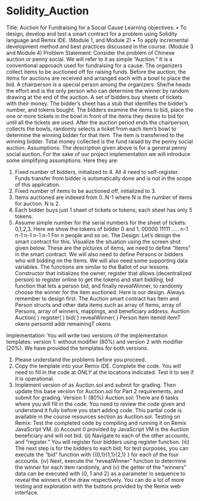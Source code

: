 # Solidity_Auction

Title: Auction for Fundraising for a Social Cause
Learning objectives:
• To design, develop and test a smart contract for a problem using Solidity language and Remix IDE. (Module 1, and Module 2)
• To apply incremental development method and best practices discussed in the course. (Module 3 and Module 4)
Problem Statement:
Consider the problem of Chinese auction or penny social. We will refer to it as simple “Auction.” It is a conventional approach used for fundraising for a cause. The organizers collect items to be auctioned off for raising funds. Before the auction, the items for auctions are received and arranged each with a bowl to place the bid. A chairperson is a special person among the organizers. She/he heads the effort and is the only person who can determine the winner by random drawing at the end of the auction. A set of bidders buy sheets of tickets with their money. The bidder’s sheet has a stub that identifies the bidder’s number, and tokens bought.
The bidders examine the items to bid, place the one or more tickets in the bowl in front of the items they desire to bid for until all the tickets are used. After the auction period ends the chairperson, collects the bowls, randomly selects a ticket from each item’s bowl to determine the winning bidder for that item. The item is transferred to the winning bidder. Total money collected is the fund raised by the penny social auction.
Assumptions:
The description given above is for a general penny social auction. For the sake of our project implementation we will introduce some simplifying assumptions. Here they are:
1. Fixed number of bidders, initialized to 4. All 4 need to self-register. Funds transfer from bidder is automatically done and is not in the scope of this application.
2. Fixed number of items to be auctioned off, initialized to 3.
3. Items auctioned are indexed from 0..N-1 where N is the number of items for auction. N is 2.
4. Each bidder buys just 1 sheet of tickets or tokens; each sheet has only 5 tokens.
5. Assume simple number for the serial numbers for the sheet of tickets: 0,1,2,3. Here we show the
tokens of bidder 0 and 1.
00000 11111 ..... n-1 n-1 n-1 n-1 n-1 For n people and so on.
The Design:
Let’s design the smart contract for this. Visualize the situation using the screen shot given below.
These are the pictures of items, we need to define “Items” in the smart contract. We will also need to define Persons or bidders who will bidding on the Items. We will also need some supporting data variables.
The functions are similar to the Ballot of our lessons. Constructor that initializes the owner, register that allows (decentralized person) to register online to get the tokens and start bidding, bid function that lets a person bid, and finally revealWinner, to randomly choose the winner for the item auctioned. Here is our design. Always remember to design first. The Auction smart contract has Item and Person structs and other data items such as array of Items, array of Persons, array of winners, mappings, and beneficiary address.
   Auction
   Auction( )
 register( )
   bid( )
revealWinner( )
    Person
 Item
  itemId
itemT okens
      personId
 addr
remainingT okens
   
Implementation:
You will write two versions of the implementation templates: version 1: without modifier (80%) and version 2 with modifier (20%). We have provided the templates for both versions.
1. Please understand the problems before you proceed.
2. Copy the template into your Remix IDE. Complete the code. You will need to fill in the code at
*ONLY* at the locations indicated. Test it to see if it is operational.
3. Implement version of as Auction.sol and submit for grading. Then update this base version for
Auction.sol for Part 2 requirements, and submit for grading.
Version 1: (80%) Auction.sol: There are 6 tasks where you will fill in the code. You need to review the code given and understand it fully before you start adding code. This partial code is available in the course resources section as Auction.sol.
Testing on Remix:
Test the completed code by compiling and running it on Remix JavaScript VM. (i) Account 0 provided by JavaScript VM is the Auction beneficiary and will not bid. (ii) Navigate to each of the other accounts, and “register.” You will register four bidders using register function. (iii) The next step is for the bidders to each bid; for test purposes, you can execute the “bid” function with {{0,1}{1,1}{2,1} } for each of the four accounts. (iv) Next, execute the “revealWinner” function to determine the winner for each item randomly, and (v) the getter of the “winners” data can be executed with {0, 1 and 2} as a parameter in sequence to reveal the winners of the draw respectively. You can do a lot of more testing and exploration with the buttons provided by the Remix web interface.


